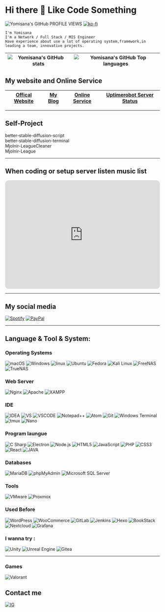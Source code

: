 # Hi there 👋 Like Code Something
![Yomisana's GitHub PROFILE VIEWS](https://komarev.com/ghpvc/?username=Yomisana&color=grey&style=for-the-badge&label=PROFILE+VIEWS)
[![ko-fi](https://ko-fi.com/img/githubbutton_sm.svg)](https://ko-fi.com/F2F3EIJG8)

<!-- [中文 README.md](./README.tw.md)  -->

    I'm Yomisana
    I'm a Network / Full Stack / MIS Engineer
    Have experience about use a lot of operating system,framework,in leading a team, innovative projects.


|   ![Yomisana's GitHub stats](https://github-readme-stats-git-masterrstaa-rickstaa.vercel.app/api?username=Yomisana&show_icons=true&theme=react)   |   ![Yomisana's GitHub Top languages](https://github-readme-stats.vercel.app/api/top-langs/?username=Yomisana&layout=compact&theme=react)   |
| --- | --- |

## My website and Online Service
| [Offical Website](https://www.yomisana.xyz) | [My Blog](https://dev.yomisana.xyz)| [Online Service](https://tool.yomisana.xyz) | [Uptimerobot Server Status](https://stats.uptimerobot.com/J7oN1iBP97) |
| --- | --- | --- | --- |
<hr>

## Self-Project
better-stable-diffusion-script  
better-stable-diffusion-terminal  
Mjolnir-LeagueCleaner  
Mjolnir-League
<hr>

## When coding or setup server listen music list
<iframe style="border-radius:12px" src="https://open.spotify.com/embed/playlist/56i4jGjGaUTWolTPrS50xt?utm_source=generator" width="100%" height="352" frameBorder="0" allowfullscreen="" allow="autoplay; clipboard-write; encrypted-media; fullscreen; picture-in-picture" loading="lazy"></iframe>
<hr>

## My social media
[![Spotify](https://img.shields.io/static/v1?style=for-the-badge&message=Spotify&color=1DB954&logo=Spotify&logoColor=FFFFFF&label=)](https://open.spotify.com/user/315hq2dmxup4v3tyu7gk5nvliwde?si=8fe498252f554736)
[![PayPal](https://img.shields.io/static/v1?style=for-the-badge&message=PayPal&color=00457C&logo=PayPal&logoColor=FFFFFF&label=)](https://paypal.me/yomisana3236)

<hr>

## Language & Tool & System:
### Operating Systems
![macOS](https://img.shields.io/static/v1?style=for-the-badge&color=000000&logo=Apple&logoColor=FFFFFF&message=macOS&label=)
![Windows](https://img.shields.io/static/v1?style=for-the-badge&color=000000&logo=Windows&logoColor=0078D6&message=Windows&label=)
![linux](https://img.shields.io/static/v1?style=for-the-badge&color=000000&logo=Linux&logoColor=FFFFFF&message=Windows&label=)
![Ubuntu](https://img.shields.io/static/v1?style=for-the-badge&color=000000&logo=Ubuntu&logoColor=e24d0e&message=Windows&label=)
![Fedora](https://img.shields.io/static/v1?style=for-the-badge&message=Fedora&color=000000&logo=Fedora&logoColor=51A2DA&label=)
![Kali Linux](https://img.shields.io/static/v1?style=for-the-badge&message=Kali+Linux&color=000000&logo=Kali+Linux&logoColor=557C94&label=)
![FreeNAS](https://img.shields.io/static/v1?style=for-the-badge&message=FreeNAS&color=000000&logo=FreeNAS&logoColor=FFFFFF&label=)
![TrueNAS](https://img.shields.io/static/v1?style=for-the-badge&message=TrueNAS&color=000000&logo=TrueNAS&logoColor=0095D5&label=)
### Web Server
![Nginx](https://img.shields.io/static/v1?style=for-the-badge&color=000000&logo=Nginx&logoColor=009137&message=Nginx&label=)
![Apache](https://img.shields.io/static/v1?style=for-the-badge&color=000000&logo=Apache&logoColor=de6e71&message=Apache&label=)
![XAMPP](https://img.shields.io/static/v1?style=for-the-badge&message=XAMPP&color=000000&logo=XAMPP&logoColor=FB7A24&label=)

### IDE

![IDEA](https://img.shields.io/static/v1?style=for-the-badge&color=000000&logo=IntelliJIDEA&logoColor=FFFFFF&message=IntelliJ+IDEA&label=)
![VS](https://img.shields.io/static/v1?style=for-the-badge&color=000000&logo=visualstudio&logoColor=ce97fa&message=visual+studio&label=)
![VSCODE](https://img.shields.io/static/v1?style=for-the-badge&color=000000&logo=visualstudiocode&logoColor=23aaf2&message=visual+studio+code&label=)
![Notepad++](https://img.shields.io/static/v1?style=for-the-badge&color=000000&logo=Notepad%2B%2B&logoColor=FFFFFF&message=Notepad%2B%2B&label=)
![Atom](https://img.shields.io/static/v1?style=for-the-badge&message=Atom&color=000000&logo=Atom&logoColor=FFFFFF&label=)
![Git](https://img.shields.io/static/v1?style=for-the-badge&message=Git&color=000000&logo=Git&logoColor=F05032&label=)
![Windows Terminal](https://img.shields.io/static/v1?style=for-the-badge&message=Windows+Terminal&color=000000&logo=Windows+Terminal&logoColor=FFFFFF&label=)
![tmux](https://img.shields.io/static/v1?style=for-the-badge&message=tmux&color=000000&logo=tmux&logoColor=FFFFFF&label=)
![Nano](https://img.shields.io/static/v1?style=for-the-badge&message=Nano&color=000000&logo=Nano&logoColor=FFFFFF&label=)


### Program laungue
![C Sharp](https://img.shields.io/static/v1?style=for-the-badge&message=C+Sharp&color=000000&logo=C+Sharp&logoColor=239120&label=)
![Electron](https://img.shields.io/static/v1?style=for-the-badge&message=Electron&color=000000&logo=Electron&logoColor=47848F&label=)
![Node.js](https://img.shields.io/static/v1?style=for-the-badge&message=Node.js&color=000000&logo=Node.js&logoColor=339933&label=)
![HTML5](https://img.shields.io/static/v1?style=for-the-badge&message=HTML5&color=000000&logo=HTML5&logoColor=E34F26&label=)
![JavaScript](https://img.shields.io/static/v1?style=for-the-badge&message=JavaScript&color=000000&logo=JavaScript&logoColor=F7DF1E&label=)
![PHP](https://img.shields.io/static/v1?style=for-the-badge&message=PHP&color=000000&logo=PHP&logoColor=777BB4&label=)
![CSS3](https://img.shields.io/static/v1?style=for-the-badge&message=CSS3&color=000000&logo=CSS3&logoColor=1572B6&label=)
![React](https://img.shields.io/static/v1?style=for-the-badge&message=React&color=000000&logo=React&logoColor=61DAFB&label=) 
![JAVA](https://img.shields.io/static/v1?style=for-the-badge&message=openjdk&color=000000&logo=openjdk&logoColor=FFFFFF&label=) 

### Databases
![MariaDB](https://img.shields.io/static/v1?style=for-the-badge&message=MariaDB&color=000000&logo=MariaDB&logoColor=FFFFFF&label=)
![phpMyAdmin](https://img.shields.io/static/v1?style=for-the-badge&message=phpMyAdmin&color=000000&logo=phpMyAdmin&logoColor=FFFFFF&label=)
![Microsoft SQL Server](https://img.shields.io/static/v1?style=for-the-badge&message=Microsoft+SQL+Server&color=000000&logo=Microsoft+SQL+Server&logoColor=CC2927&label=)

### Tools

![VMware](https://img.shields.io/static/v1?style=for-the-badge&message=VMware&color=000000&logo=VMware&logoColor=607078&label=)
![Proxmox](https://img.shields.io/static/v1?style=for-the-badge&message=Proxmox&color=000000&logo=Proxmox&logoColor=E57000&label=)

### Used Before
![WordPress](https://img.shields.io/static/v1?style=for-the-badge&message=WordPress&color=000000&logo=WordPress&logoColor=21759B&label=)
![WooCommerce](https://img.shields.io/static/v1?style=for-the-badge&message=WooCommerce&color=000000&logo=WooCommerce&logoColor=96588A&label=)
![GitLab](https://img.shields.io/static/v1?style=for-the-badge&message=GitLab&color=000000&logo=GitLab&logoColor=FC6D26&label=)
![Jenkins](https://img.shields.io/static/v1?style=for-the-badge&message=Jenkins&color=000000&logo=Jenkins&logoColor=D24939&label=)
![Hexo](https://img.shields.io/static/v1?style=for-the-badge&message=Hexo&color=000000&logo=Hexo&logoColor=0E83CD&label=)
![BookStack](https://img.shields.io/static/v1?style=for-the-badge&message=BookStack&color=000000&logo=BookStack&logoColor=0288D1&label=)
![Nextcloud](https://img.shields.io/static/v1?style=for-the-badge&message=Nextcloud&color=000000&logo=Nextcloud&logoColor=0082C9&label=)
![Grafana](https://img.shields.io/static/v1?style=for-the-badge&message=Grafana&color=000000&logo=Grafana&logoColor=F46800&label=)

### I wanna try : 
![Unity](https://img.shields.io/static/v1?style=for-the-badge&message=Unity&color=000000&logo=Unity&logoColor=FFFFFF&label=)
![Unreal Engine](https://img.shields.io/static/v1?style=for-the-badge&message=Unreal+Engine&color=000000&logo=Unreal+Engine&logoColor=FFFFFF&label=)
![Gitea](https://img.shields.io/static/v1?style=for-the-badge&message=Gitea&color=000000&logo=Gitea&logoColor=609926&label=)

<hr>

### Games
![Valorant](https://img.shields.io/static/v1?style=for-the-badge&message=Valorant&color=000000&logo=Valorant&logoColor=FA4454&label=)

## Contact me
[![IG](https://img.shields.io/static/v1?style=for-the-badge&message=Instagram&color=000000&logo=Instagram&logoColor=d84f69&label=)](https://www.instagram.com/liu.yomisana/)